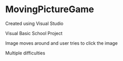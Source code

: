 # MovingPictureGame
Created using Visual Studio

Visual Basic School Project

Image moves around and user tries to click the image

Multiple difficulties

